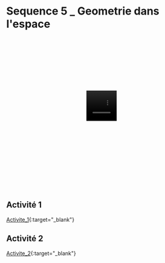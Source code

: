 # Sequence 5 _ Geometrie dans l'espace

<div class="container-wrapper-genially" style="position: relative; min-height: 400px; max-width: 100%;"><video class="loader-genially" autoplay="autoplay" loop="loop" playsinline="playsInline" muted="muted" style="position: absolute;top: 45%;left: 50%;transform: translate(-50%, -50%);width: 80px;height: 80px;margin-bottom: 10%"><source src="https://static.genial.ly/resources/loader-default-rebranding.mp4" type="video/mp4" />Your browser does not support the video tag.</video><div id="5fd24ca190e91a0d05f00f16" class="genially-embed" style="margin: 0px auto; position: relative; height: auto; width: 100%;"></div></div><script>(function (d) { var js, id = "genially-embed-js", ref = d.getElementsByTagName("script")[0]; if (d.getElementById(id)) { return; } js = d.createElement("script"); js.id = id; js.async = true; js.src = "https://view.genial.ly/static/embed/embed.js"; ref.parentNode.insertBefore(js, ref); }(document));</script>

## Activité 1

[Activite_1](./2_Seq3_Act1.pdf){:target="_blank"}

## Activité 2

[Activite_2](./2_Seq5_Act2.pdf){:target="_blank"}
